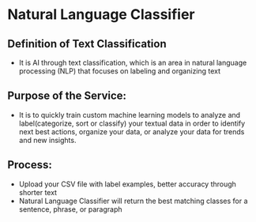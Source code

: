 # Natural Language Classifier

## Definition of Text Classification
- It is AI through text classification, which is an area in natural language processing (NLP) that focuses on labeling and organizing text

## Purpose of the Service:  
- It is to quickly train custom machine learning models to analyze and label(categorize, sort or classify) your textual data in order to identify next best actions, organize your data, or analyze your data for trends and new insights. 

## Process: 
- Upload your CSV file with label examples, better accuracy through shorter text
- Natural Language Classifier will return the best matching classes for a sentence, phrase, or paragraph
